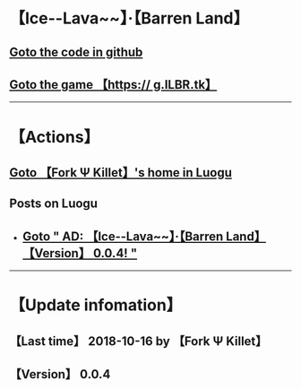 # 【Ice--Lava\~\~】·【Barren Land】
## [Goto the code in github](https://github.com/ForkFG/ForkFG.github.io/blob/master/index.html)  
## [Goto the game 【https:// g.ILBR.tk】](https://g.ILBR.tk)  

---

# 【Actions】
## [Goto 【Fork Ψ Killet】's home in Luogu](https://www.luogu.org/space/show?uid=125210)
## Posts on Luogu 
- ## [Goto " AD: 【Ice--Lava\~\~】·【Barren Land】 【Version】 0.0.4! "](https://www.luogu.org/discuss/show?postid=74660)

---

# 【Update infomation】
## 【Last time】 2018-10-16 by 【Fork Ψ Killet】 
## 【Version】 0.0.4
